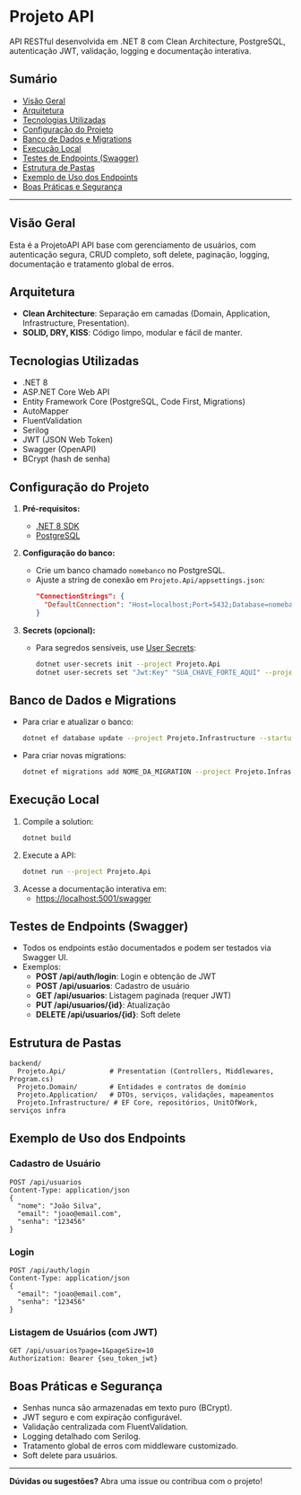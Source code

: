 # Projeto API

API RESTful desenvolvida em .NET 8 com Clean Architecture, PostgreSQL, autenticação JWT, validação, logging e documentação interativa.

## Sumário

- [Visão Geral](#visão-geral)
- [Arquitetura](#arquitetura)
- [Tecnologias Utilizadas](#tecnologias-utilizadas)
- [Configuração do Projeto](#configuração-do-projeto)
- [Banco de Dados e Migrations](#banco-de-dados-e-migrations)
- [Execução Local](#execução-local)
- [Testes de Endpoints (Swagger)](#testes-de-endpoints-swagger)
- [Estrutura de Pastas](#estrutura-de-pastas)
- [Exemplo de Uso dos Endpoints](#exemplo-de-uso-dos-endpoints)
- [Boas Práticas e Segurança](#boas-práticas-e-segurança)

---

## Visão Geral

Esta é a ProjetoAPI API base com gerenciamento de usuários, com autenticação segura, CRUD completo, soft delete, paginação, logging, documentação e tratamento global de erros.

## Arquitetura

- **Clean Architecture**: Separação em camadas (Domain, Application, Infrastructure, Presentation).
- **SOLID, DRY, KISS**: Código limpo, modular e fácil de manter.

## Tecnologias Utilizadas

- .NET 8
- ASP.NET Core Web API
- Entity Framework Core (PostgreSQL, Code First, Migrations)
- AutoMapper
- FluentValidation
- Serilog
- JWT (JSON Web Token)
- Swagger (OpenAPI)
- BCrypt (hash de senha)

## Configuração do Projeto

1. **Pré-requisitos:**

   - [.NET 8 SDK](https://dotnet.microsoft.com/download)
   - [PostgreSQL](https://www.postgresql.org/download/)

2. **Configuração do banco:**

   - Crie um banco chamado `nomebanco` no PostgreSQL.
   - Ajuste a string de conexão em `Projeto.Api/appsettings.json`:
     ```json
     "ConnectionStrings": {
       "DefaultConnection": "Host=localhost;Port=5432;Database=nomebanco;Username=postgres;Password=SuaSenhaAqui"
     }
     ```

3. **Secrets (opcional):**
   - Para segredos sensíveis, use [User Secrets](https://learn.microsoft.com/aspnet/core/security/app-secrets):
     ```bash
     dotnet user-secrets init --project Projeto.Api
     dotnet user-secrets set "Jwt:Key" "SUA_CHAVE_FORTE_AQUI" --project Projeto.Api
     ```

## Banco de Dados e Migrations

- Para criar e atualizar o banco:
  ```bash
  dotnet ef database update --project Projeto.Infrastructure --startup-project Projeto.Api
  ```
- Para criar novas migrations:
  ```bash
  dotnet ef migrations add NOME_DA_MIGRATION --project Projeto.Infrastructure --startup-project Projeto.Api
  ```

## Execução Local

1. Compile a solution:
   ```bash
   dotnet build
   ```
2. Execute a API:
   ```bash
   dotnet run --project Projeto.Api
   ```
3. Acesse a documentação interativa em:
   - [https://localhost:5001/swagger](https://localhost:5001/swagger)

## Testes de Endpoints (Swagger)

- Todos os endpoints estão documentados e podem ser testados via Swagger UI.
- Exemplos:
  - **POST /api/auth/login**: Login e obtenção de JWT
  - **POST /api/usuarios**: Cadastro de usuário
  - **GET /api/usuarios**: Listagem paginada (requer JWT)
  - **PUT /api/usuarios/{id}**: Atualização
  - **DELETE /api/usuarios/{id}**: Soft delete

## Estrutura de Pastas

```
backend/
  Projeto.Api/           # Presentation (Controllers, Middlewares, Program.cs)
  Projeto.Domain/        # Entidades e contratos de domínio
  Projeto.Application/   # DTOs, serviços, validações, mapeamentos
  Projeto.Infrastructure/ # EF Core, repositórios, UnitOfWork, serviços infra
```

## Exemplo de Uso dos Endpoints

### Cadastro de Usuário

```http
POST /api/usuarios
Content-Type: application/json
{
  "nome": "João Silva",
  "email": "joao@email.com",
  "senha": "123456"
}
```

### Login

```http
POST /api/auth/login
Content-Type: application/json
{
  "email": "joao@email.com",
  "senha": "123456"
}
```

### Listagem de Usuários (com JWT)

```http
GET /api/usuarios?page=1&pageSize=10
Authorization: Bearer {seu_token_jwt}
```

## Boas Práticas e Segurança

- Senhas nunca são armazenadas em texto puro (BCrypt).
- JWT seguro e com expiração configurável.
- Validação centralizada com FluentValidation.
- Logging detalhado com Serilog.
- Tratamento global de erros com middleware customizado.
- Soft delete para usuários.

---

**Dúvidas ou sugestões?**
Abra uma issue ou contribua com o projeto!
